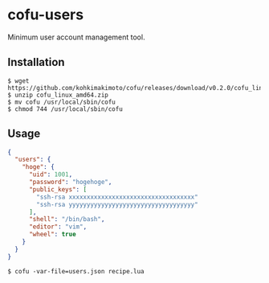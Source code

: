 # cofu-users
Minimum user account management tool.

## Installation

```
$ wget https://github.com/kohkimakimoto/cofu/releases/download/v0.2.0/cofu_linux_amd64.zip
$ unzip cofu_linux_amd64.zip
$ mv cofu /usr/local/sbin/cofu
$ chmod 744 /usr/local/sbin/cofu
```

## Usage

```users.json
{
  "users": {
    "hoge": {
      "uid": 1001,
      "password": "hogehoge",
      "public_keys": [
        "ssh-rsa xxxxxxxxxxxxxxxxxxxxxxxxxxxxxxxxxxx"
        "ssh-rsa yyyyyyyyyyyyyyyyyyyyyyyyyyyyyyyyyyy"
      ],
      "shell": "/bin/bash",
      "editor": "vim",
      "wheel": true
    }
  }
}
```

```
$ cofu -var-file=users.json recipe.lua
```
